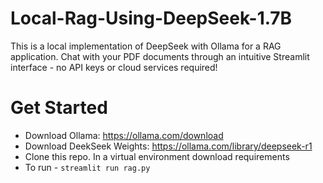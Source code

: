 # Local-Rag-Using-DeepSeek-1.7B

This is a local implementation of DeepSeek with Ollama for a RAG application. Chat with your PDF documents through an intuitive Streamlit interface - no API keys or cloud services required!

# Get Started
* Download Ollama: https://ollama.com/download
* Download DeekSeek Weights: https://ollama.com/library/deepseek-r1
* Clone this repo. In a virtual environment download requirements
* To run - ```streamlit run rag.py```

